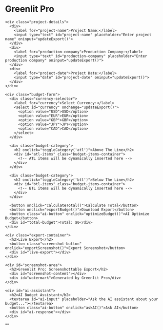 <html><head><base href="https://cinebudget-pro.com/%20perfect%20now%20keep%20everything%20the%20same%20but%20use%20a%20custom%20daniel%20arsham%20font%20for%20everything">
<meta charset="UTF-8">
<meta name="viewport" content="width=device-width, initial-scale=1.0">
<title>Greenlit Pro</title>
<style>
  @font-face {
    font-family: 'DanielArsham';
    src: url('https://example.com/fonts/DanielArsham-Regular.woff2') format('woff2'),
         url('https://example.com/fonts/DanielArsham-Regular.woff') format('woff');
    font-weight: normal;
    font-style: normal;
    font-display: swap;
  }

  @font-face {
    font-family: 'DanielArsham';
    src: url('https://example.com/fonts/DanielArsham-Bold.woff2') format('woff2'),
         url('https://example.com/fonts/DanielArsham-Bold.woff') format('woff');
    font-weight: bold;
    font-style: normal;
    font-display: swap;
  }

  :root {
    --primary-color: #4CAF50;
    --secondary-color: #45a049;
    --background-color: #F5F5F5;
    --text-color: #333333;
    --border-radius: 8px;
    --accent-color: #2196F3;
  }

  body {
    font-family: 'DanielArsham', sans-serif;
    margin: 0;
    padding: 0;
    background-color: var(--background-color);
    color: var(--text-color);
  }

  .container {
    max-width: 1200px;
    margin: 0 auto;
    padding: 40px 20px;
  }

  h1, h2, h3 {
    text-align: center;
    font-weight: bold;
    text-transform: uppercase;
    letter-spacing: 4px;
    color: var(--text-color);
  }

  h1 {
    font-size: 48px;
    margin-bottom: 40px;
    color: var(--primary-color);
  }

  h2 {
    font-size: 24px;
    margin-top: 30px;
  }

  h3 {
    font-size: 18px;
    margin-top: 20px;
    text-align: left;
  }

  .budget-form, .export-container, .project-details {
    background-color: white;
    padding: 30px;
    box-shadow: 0 4px 20px rgba(0,0,0,0.1);
    margin-bottom: 40px;
    border-radius: var(--border-radius);
  }

  .export-container {
    position: relative;
  }

  .screenshot-button {
    position: absolute;
    top: 10px;
    right: 10px;
    background-color: var(--accent-color);
    color: white;
    border: none;
    padding: 10px 15px;
    border-radius: var(--border-radius);
    cursor: pointer;
    font-size: 14px;
    text-transform: uppercase;
    letter-spacing: 1px;
  }

  .budget-category h2 {
    cursor: pointer;
    display: flex;
    align-items: center;
    justify-content: space-between;
  }

  .budget-category h2::after {
    content: '+';
    font-size: 24px;
    transition: transform 0.3s ease;
  }

  .budget-category h2.open::after {
    transform: rotate(45deg);
  }

  .budget-items-container {
    max-height: 600px;
    overflow-y: auto;
    transition: max-height 0.5s ease;
  }

  .budget-subcategory {
    margin-bottom: 20px;
    border-left: 2px solid var(--secondary-color);
    padding-left: 15px;
  }

  .budget-item {
    display: flex;
    justify-content: space-between;
    align-items: center;
    margin-bottom: 15px;
    animation: fadeIn 0.5s ease;
  }

  @keyframes fadeIn {
    from { opacity: 0; transform: translateY(-10px); }
    to { opacity: 1; transform: translateY(0); }
  }

  input[type="text"], input[type="number"], input[type="date"], select, textarea {
    width: calc(16.66% - 10px);
    padding: 12px;
    border: 1px solid var(--secondary-color);
    border-radius: var(--border-radius);
    font-size: 16px;
    font-family: 'DanielArsham', sans-serif;
    transition: border-color 0.3s ease, box-shadow 0.3s ease;
  }

  input[type="text"]:focus, input[type="number"]:focus, input[type="date"]:focus, select:focus, textarea:focus {
    border-color: var(--primary-color);
    box-shadow: 0 0 0 2px rgba(76, 175, 80, 0.2);
    outline: none;
  }

  button {
    background-color: var(--primary-color);
    color: white;
    border: none;
    padding: 12px 24px;
    border-radius: var(--border-radius);
    cursor: pointer;
    transition: background-color 0.3s ease, transform 0.1s ease;
    font-size: 16px;
    font-weight: bold;
    margin-right: 10px;
    text-transform: uppercase;
    letter-spacing: 2px;
    font-family: 'DanielArsham', sans-serif;
  }

  button:hover {
    background-color: var(--secondary-color);
  }

  button:active {
    transform: scale(0.98);
  }

  .ai-button {
    background-color: var(--accent-color);
    color: white;
  }

  #total-budget {
    font-size: 28px;
    font-weight: bold;
    text-align: right;
    margin-top: 30px;
    color: var(--primary-color);
    text-transform: uppercase;
    letter-spacing: 2px;
  }

  .file-upload {
    display: flex;
    align-items: center;
  }

  .file-upload label {
    background-color: var(--secondary-color);
    color: white;
    padding: 8px 12px;
    border-radius: var(--border-radius);
    cursor: pointer;
    margin-left: 10px;
    font-size: 14px;
    text-transform: uppercase;
    letter-spacing: 1px;
    font-family: 'DanielArsham', sans-serif;
  }

  .file-upload input[type="file"] {
    display: none;
  }

  .currency-selector, .export-selector {
    margin-bottom: 20px;
  }

  .currency-selector select, .export-selector select {
    width: auto;
    margin-left: 10px;
  }

  #ai-assistant {
    margin-top: 30px;
    padding: 20px;
    background-color: #f0f0f0;
    border-radius: var(--border-radius);
  }

  #ai-input {
    width: 100%;
    height: 100px;
    margin-bottom: 10px;
  }

  /* Daniel Arsham inspired erosion effect */
  .eroded {
    position: relative;
    overflow: hidden;
  }

  .eroded::before {
    content: '';
    position: absolute;
    top: 0;
    left: 0;
    right: 0;
    bottom: 0;
    background: 
      radial-gradient(circle at 10% 20%, rgba(76, 175, 80, 0.03) 0%, rgba(76, 175, 80, 0) 20%),
      radial-gradient(circle at 80% 70%, rgba(76, 175, 80, 0.03) 0%, rgba(76, 175, 80, 0) 20%);
    pointer-events: none;
  }

  /* Infinite scroll loading indicator */
  .loading {
    text-align: center;
    padding: 10px;
    font-style: italic;
    color: var(--secondary-color);
  }

  /* Live Export Styles */
  #live-export {
    font-family: 'DanielArsham', monospace;
    white-space: pre-wrap;
    background-color: #f0f0f0;
    padding: 20px;
    border-radius: var(--border-radius);
    overflow-x: auto;
    font-size: 14px;
    line-height: 1.4;
    color: #333;
  }

  #live-export .header {
    font-weight: bold;
    text-decoration: underline;
    margin-bottom: 10px;
  }

  #live-export .category {
    font-weight: bold;
    margin-top: 15px;
  }

  #live-export .subcategory {
    margin-left: 20px;
    font-weight: bold;
  }

  #live-export .item {
    margin-left: 40px;
  }

  #live-export .total {
    font-weight: bold;
    margin-top: 15px;
    border-top: 1px solid #333;
    padding-top: 5px;
  }

  /* Screenshottable styles */
  #screenshot-area {
    background-color: white;
    padding: 40px;
    border-radius: var(--border-radius);
    box-shadow: 0 4px 20px rgba(0,0,0,0.1);
    margin-top: 20px;
  }

  #screenshot-area h2 {
    text-align: center;
    margin-bottom: 20px;
  }

  #screenshot-content {
    font-family: 'DanielArsham', monospace;
    white-space: pre-wrap;
    background-color: #f9f9f9;
    padding: 20px;
    border-radius: var(--border-radius);
    border: 1px solid #ddd;
    font-size: 14px;
    line-height: 1.4;
    color: #333;
    overflow-x: auto;
  }

  #watermark {
    position: absolute;
    bottom: 10px;
    right: 10px;
    font-size: 12px;
    color: #999;
    opacity: 0.7;
  }

  .project-details {
    display: grid;
    grid-template-columns: 1fr 1fr 1fr;
    gap: 20px;
  }

  .project-details label {
    display: block;
    margin-bottom: 5px;
    font-weight: bold;
  }

  .project-details input {
    width: 100%;
  }

  .budget-item input[type="number"] {
    width: calc(16.66% - 10px);
  }

  .budget-item input[type="text"] {
    width: calc(33.33% - 10px);
  }
</style>
</head>
<body>
  <div class="container eroded">
    <h1>Greenlit Pro</h1>
    
    <div class="project-details">
      <div>
        <label for="project-name">Project Name:</label>
        <input type="text" id="project-name" placeholder="Enter project name" oninput="updateExport()">
      </div>
      <div>
        <label for="production-company">Production Company:</label>
        <input type="text" id="production-company" placeholder="Enter production company" oninput="updateExport()">
      </div>
      <div>
        <label for="project-date">Project Date:</label>
        <input type="date" id="project-date" oninput="updateExport()">
      </div>
    </div>

    <div class="budget-form">
      <div class="currency-selector">
        <label for="currency">Select Currency:</label>
        <select id="currency" onchange="updateExport()">
          <option value="USD">USD</option>
          <option value="EUR">EUR</option>
          <option value="GBP">GBP</option>
          <option value="JPY">JPY</option>
          <option value="CAD">CAD</option>
        </select>
      </div>

      <div class="budget-category">
        <h2 onclick="toggleCategory('atl')">Above The Line</h2>
        <div id="atl-items" class="budget-items-container">
          <!-- ATL items will be dynamically inserted here -->
        </div>
      </div>
      
      <div class="budget-category">
        <h2 onclick="toggleCategory('btl')">Below The Line</h2>
        <div id="btl-items" class="budget-items-container">
          <!-- BTL items will be dynamically inserted here -->
        </div>
      </div>
      
      <button onclick="calculateTotal()">Calculate Total</button>
      <button onclick="exportBudget()">Download Export</button>
      <button class="ai-button" onclick="optimizeBudget()">AI Optimize Budget</button>
      <div id="total-budget">Total: $0</div>
    </div>

    <div class="export-container">
      <h2>Live Export</h2>
      <button class="screenshot-button" onclick="exportScreenshot()">Export Screenshot</button>
      <div id="live-export"></div>
    </div>

    <div id="screenshot-area">
      <h2>Greenlit Pro: Screenshottable Export</h2>
      <div id="screenshot-content"></div>
      <div id="watermark">Generated by Greenlit Pro</div>
    </div>

    <div id="ai-assistant">
      <h2>AI Budget Assistant</h2>
      <textarea id="ai-input" placeholder="Ask the AI assistant about your budget..."></textarea>
      <button class="ai-button" onclick="askAI()">Ask AI</button>
      <div id="ai-response"></div>
    </div>
  </div>

  <script>
    const budgetItems = {
      atl: {
        "Story & Script": [
          "Story Rights", "Screenplay Purchase", "Screenplay Rewrites", "Research", "Script Copying"
        ],
        "Producers": [
          "Executive Producer", "Producer", "Line Producer", "Co-Producer", "Associate Producer"
        ],
        "Director": [
          "Director Fee", "Director's Assistant", "Director's Travel & Living"
        ],
        "Cast": [
          "Lead Actor #1", "Lead Actor #2", "Supporting Cast", "Day Players", "Extras", "Stunt Performers",
          "Casting Director", "Casting Expenses", "Rehearsal Costs"
        ],
        "Travel & Living": [
          "Cast Travel", "Cast Housing", "Per Diem for Cast", "Travel Agent Fees"
        ],
        "Production Staff": [
          "Unit Production Manager", "Production Coordinator", "Production Assistants"
        ]
      },
      btl: {
        "Production": [
          "1st Assistant Director", "2nd Assistant Director", "2nd 2nd Assistant Director", "Script Supervisor",
          "Production Accountant", "Payroll Services", "Legal Services"
        ],
        "Art Department": [
          "Production Designer", "Art Director", "Set Designer", "Set Decorator", "Prop Master",
          "Set Construction", "Scenic Artist", "Greensman"
        ],
        "Camera": [
          "Director of Photography", "Camera Operator", "1st Assistant Camera", "2nd Assistant Camera",
          "Digital Imaging Technician", "Still Photographer", "Camera Equipment Rental"
        ],
        "Electric & Grip": [
          "Gaffer", "Best Boy Electric", "Electricians", "Key Grip", "Best Boy Grip", "Dolly Grip",
          "Lighting Equipment Rental", "Grip Equipment Rental"
        ],
        "Sound": [
          "Production Sound Mixer", "Boom Operator", "Sound Utility", "Sound Equipment Rental"
        ],
        "Wardrobe": [
          "Costume Designer", "Assistant Costume Designer", "Wardrobe Supervisor", "Set Costumer",
          "Costume Rentals/Purchases"
        ],
        "Makeup & Hair": [
          "Key Makeup Artist", "Assistant Makeup Artist", "Key Hair Stylist", "Assistant Hair Stylist",
          "Makeup & Hair Supplies"
        ],
        "Transportation": [
          "Transportation Coordinator", "Transportation Captain", "Drivers", "Vehicle Rentals"
        ],
        "Locations": [
          "Location Manager", "Assistant Location Manager", "Location Scouts", "Police/Fire/Security",
          "Site Rentals", "Location Supplies"
        ],
        "Production Office": [
          "Office Rent", "Office Equipment", "Office Supplies", "Shipping", "Communication Equipment"
        ],
        "Catering & Craft Services": [
          "Catering Company", "Craft Service Person", "Craft Service Supplies"
        ],
        "Post-Production": [
          "Editor", "Assistant Editor", "Post-Production Supervisor", "Editing Equipment Rental",
          "Color Correction", "Sound Design", "ADR/Foley", "Music Composition", "Music Licensing"
        ],
        "Visual Effects": [
          "VFX Supervisor", "VFX Producer", "Compositors", "3D Artists", "VFX Software Licenses"
        ],
        "Insurance & Legal": [
          "Production Insurance", "General Liability Insurance", "E&O Insurance", "Legal Fees"
        ],
        "Publicity": [
          "Unit Publicist", "EPK Crew", "Promotional Materials"
        ]
      }
    };

    let itemCounter = {
      atl: {},
      btl: {}
    };

    function initializeItemCounters() {
      for (const category in budgetItems) {
        for (const subcategory in budgetItems[category]) {
          itemCounter[category][subcategory] = 0;
        }
      }
    }

    function populateCategories() {
      for (const category in budgetItems) {
        const categoryDiv = document.getElementById(`${category}-items`);
        for (const subcategory in budgetItems[category]) {
          const subcategoryDiv = document.createElement('div');
          subcategoryDiv.className = 'budget-subcategory';
          subcategoryDiv.innerHTML = `<h3>${subcategory}</h3>`;
          categoryDiv.appendChild(subcategoryDiv);
          loadMoreItems(category, subcategory, subcategoryDiv);
        }
      }
    }

    function loadMoreItems(category, subcategory, container) {
      const fragment = document.createDocumentFragment();
      const itemsToLoad = 5;
      const startIndex = itemCounter[category][subcategory];
      const endIndex = Math.min(startIndex + itemsToLoad, budgetItems[category][subcategory].length);

      for (let i = startIndex; i < endIndex; i++) {
        const item = budgetItems[category][subcategory][i];
        const itemDiv = createBudgetItemElement(category, subcategory, item, i);
        fragment.appendChild(itemDiv);
      }

      container.appendChild(fragment);
      itemCounter[category][subcategory] = endIndex;

      if (endIndex < budgetItems[category][subcategory].length) {
        if (!container.querySelector('.loading')) {
          const loadingDiv = document.createElement('div');
          loadingDiv.className = 'loading';
          loadingDiv.textContent = 'Loading more items...';
          container.appendChild(loadingDiv);
        }
      } else {
        const loadingDiv = container.querySelector('.loading');
        if (loadingDiv) {
          loadingDiv.remove();
        }
      }
    }

    function createBudgetItemElement(category, subcategory, item, index) {
      const itemDiv = document.createElement('div');
      itemDiv.className = 'budget-item eroded';
      itemDiv.innerHTML = `
        <input type="text" value="${item}" id="${category}-${subcategory}-desc-${index + 1}" oninput="updateExport()">
        <input type="number" placeholder="Units" id="${category}-${subcategory}-units-${index + 1}" oninput="calculateItemTotal(this)">
        <input type="number" placeholder="Rate" id="${category}-${subcategory}-rate-${index + 1}" oninput="calculateItemTotal(this)">
        <input type="number" placeholder="Total" id="${category}-${subcategory}-total-${index + 1}" readonly>
        <div class="file-upload">
          <label for="${category}-${subcategory}-invoice-${index + 1}">Invoice</label>
          <input type="file" id="${category}-${subcategory}-invoice-${index + 1}" accept=".pdf,.jpg,.png">
          <label for="${category}-${subcategory}-payment-${index + 1}">Payment</label>
          <input type="file" id="${category}-${subcategory}-payment-${index + 1}" accept=".pdf,.jpg,.png">
        </div>
      `;
      return itemDiv;
    }

    function calculateItemTotal(input) {
      const [category, subcategory, type, index] = input.id.split('-');
      const unitsInput = document.getElementById(`${category}-${subcategory}-units-${index}`);
      const rateInput = document.getElementById(`${category}-${subcategory}-rate-${index}`);
      const totalInput = document.getElementById(`${category}-${subcategory}-total-${index}`);
      
      const units = parseFloat(unitsInput.value) || 0;
      const rate = parseFloat(rateInput.value) || 0;
      const total = units * rate;
      
      totalInput.value = total.toFixed(2);
      updateExport();
    }

    function toggleCategory(category) {
      const categoryHeader = document.querySelector(`[onclick="toggleCategory('${category}')"]`);
      const categoryItems = document.getElementById(`${category}-items`);
      categoryHeader.classList.toggle('open');
      categoryItems.classList.toggle('open');
    }

    function calculateTotal() {
      let total = 0;
      const currency = document.getElementById('currency').value;
      document.querySelectorAll('input[type="number"][id$="-total"]').forEach(input => {
        total += Number(input.value) || 0;
      });
      document.getElementById('total-budget').textContent = `Total: ${formatCurrency(total, currency)}`;
      updateExport();
    }

    function updateCurrency() {
      calculateTotal();
    }

    function formatCurrency(amount, currency) {
      return new Intl.NumberFormat('en-US', { style: 'currency', currency: currency }).format(amount);
    }

    function exportBudget() {
      const currency = document.getElementById('currency').value;
      let exportData = generateMovieMagic2024Format(currency);

      const blob = new Blob([exportData], { type: 'text/plain' });
      const url = URL.createObjectURL(blob);
      const a = document.createElement('a');
      a.href = url;
      a.download = `greenlit_pro_movie_magic_2024_export_${currency}.txt`;
      document.body.appendChild(a);
      a.click();
      document.body.removeChild(a);
      URL.revokeObjectURL(url);
    }

    function collectBudgetData() {
      const budgetData = {};
      for (const category in budgetItems) {
        budgetData[category] = {};
        for (const subcategory in budgetItems[category]) {
          budgetData[category][subcategory] = [];
          budgetItems[category][subcategory].forEach((item, index) => {
            const descInput = document.getElementById(`${category}-${subcategory}-desc-${index + 1}`);
            const unitsInput = document.getElementById(`${category}-${subcategory}-units-${index + 1}`);
            const rateInput = document.getElementById(`${category}-${subcategory}-rate-${index + 1}`);
            const totalInput = document.getElementById(`${category}-${subcategory}-total-${index + 1}`);
            if (descInput && unitsInput && rateInput && totalInput) {
              budgetData[category][subcategory].push({
                description: descInput.value,
                units: Number(unitsInput.value) || 0,
                rate: Number(rateInput.value) || 0,
                total: Number(totalInput.value) || 0
              });
            }
          });
        }
      }
      return budgetData;
    }

    function generateMovieMagic2024Format(currency) {
      const projectName = document.getElementById('project-name').value || 'Untitled Project';
      const productionCompany = document.getElementById('production-company').value || 'Unknown Production Company';
      const projectDate = document.getElementById('project-date').value || new Date().toLocaleDateString();

      const budgetData = collectBudgetData();
      let output = `Movie Magic Budgeting 2024 Export (${currency})\n`;
      output += `Project Name: ${projectName}\n`;
      output += `Production Company: ${productionCompany}\n`;
      output += `Date: ${projectDate}\n\n`;

      let totalBudget = 0;
      let accountNumber = 100;

      for (const category in budgetData) {
        output += `${category.toUpperCase()}\n`;
        for (const subcategory in budgetData[category]) {
          output += `  ${accountNumber}. ${subcategory}\n`;
          let subcategoryTotal = 0;
          budgetData[category][subcategory].forEach((item, index) => {
            if (item.total > 0) {
              const itemAccountNumber = `${accountNumber}-${(index + 1).toString().padStart(2, '0')}`;
              output += `    ${itemAccountNumber} ${item.description.padEnd(30)} ${item.units} x ${formatCurrency(item.rate, currency)} = ${formatCurrency(item.total, currency)}\n`;
              subcategoryTotal += item.total;
            }
          });
          output += `  ${accountNumber} TOTAL: ${formatCurrency(subcategoryTotal, currency)}\n\n`;
          totalBudget += subcategoryTotal;
          accountNumber += 10;
        }
      }

      output += `\nTOTAL BUDGET: ${formatCurrency(totalBudget, currency)}\n`;
      output += `Contingency (10%): ${formatCurrency(totalBudget * 0.1, currency)}\n`;
      output += `GRAND TOTAL: ${formatCurrency(totalBudget * 1.1, currency)}\n`;

      return output;
    }

    function updateExport() {
      const currency = document.getElementById('currency').value;
      const exportData = generateMovieMagic2024Format(currency);
      document.getElementById('live-export').innerHTML = formatExportForHTML(exportData);
      document.getElementById('screenshot-content').textContent = exportData;
      calculateTotal();
    }

    function formatExportForHTML(exportData) {
      return exportData
        .replace(/\n/g, '<br>')
        .replace(/^(Movie Magic.+)$/m, '<div class="header">$1</div>')
        .replace(/^(Project Name:.+)$/m, '<div class="header">$1</div>')
        .replace(/^(Production Company:.+)$/m, '<div class="header">$1</div>')
        .replace(/^(Date:.+)$/m, '<div class="header">$1</div>')
        .replace(/^([A-Z\s]+)$/gm, '<div class="category">$1</div>')
        .replace(/^\s+(\d+\.\s.+)$/gm, '<div class="subcategory">$1</div>')
        .replace(/^\s+(\d+-\d+\s.+)$/gm, '<div class="item">$1</div>')
        .replace(/^(TOTAL BUDGET:.+)$/m, '<div class="total">$1</div>')
        .replace(/^(Contingency.+)$/m, '<div class="total">$1</div>')
        .replace(/^(GRAND TOTAL:.+)$/m, '<div class="total">$1</div>');
    }

    function optimizeBudget() {
      // Simulated AI budget optimization
      let totalBudget = 0;
      const currency = document.getElementById('currency').value;
      
      document.querySelectorAll('input[type="number"][id$="-total"]').forEach(input => {
        totalBudget += Number(input.value) || 0;
      });

      const optimizationPercentage = 0.95; // 5% reduction
      const newTotal = totalBudget * optimizationPercentage;

      document.querySelectorAll('input[type="number"][id$="-rate"]').forEach(input => {
        const currentValue = Number(input.value) || 0;
        const newValue = currentValue * optimizationPercentage;
        input.value = newValue.toFixed(2);
        calculateItemTotal(input);
      });

      calculateTotal();
      updateExport();
      
      alert(`AI has optimized your budget. New total: ${formatCurrency(newTotal, currency)}`);
    }

    function askAI() {
      const question = document.getElementById('ai-input').value;
      const aiResponse = document.getElementById('ai-response');
      
      // Simulated AI responses
      const responses = [
        "Based on industry standards, your budget allocation seems appropriate.",
        "Consider increasing your marketing budget to improve overall ROI.",
        "Your post-production budget might be insufficient. I recommend reviewing it.",
        "The contingency fund is lower than recommended. Consider increasing it to 10% of the total budget.",
        "Your above-the-line costs are higher than average. You might want to negotiate some contracts."
      ];

      // Simulate AI processing time
      aiResponse.innerHTML = "Processing your request...";
      setTimeout(() => {
        const randomResponse = responses[Math.floor(Math.random() * responses.length)];
        aiResponse.innerHTML = `AI Assistant: ${randomResponse}`;
      }, 1500);
    }

    function exportScreenshot() {
      const screenshotArea = document.getElementById('screenshot-area');
      html2canvas(screenshotArea).then(canvas => {
        const link = document.createElement('a');
        link.download = 'greenlit_pro_export.png';
        link.href = canvas.toDataURL();
        link.click();
      });
    }

    // Initialize the form
    initializeItemCounters();
    populateCategories();
    updateExport();

    // Set default date to today
    document.getElementById('project-date').valueAsDate = new Date();

    // Infinite scroll
    document.querySelectorAll('.budget-items-container').forEach(container => {
      container.addEventListener('scroll', function() {
        if (this.scrollTop + this.clientHeight >= this.scrollHeight - 20) {
          const category = this.id.split('-')[0];
          const subcategories = container.querySelectorAll('.budget-subcategory');
          subcategories.forEach(subcategoryDiv => {
            const subcategory = subcategoryDiv.querySelector('h3').textContent;
            loadMoreItems(category, subcategory, subcategoryDiv);
          });
        }
      });
    });

    // Initial export update
    updateExport();
  </script>
""</body></html>
